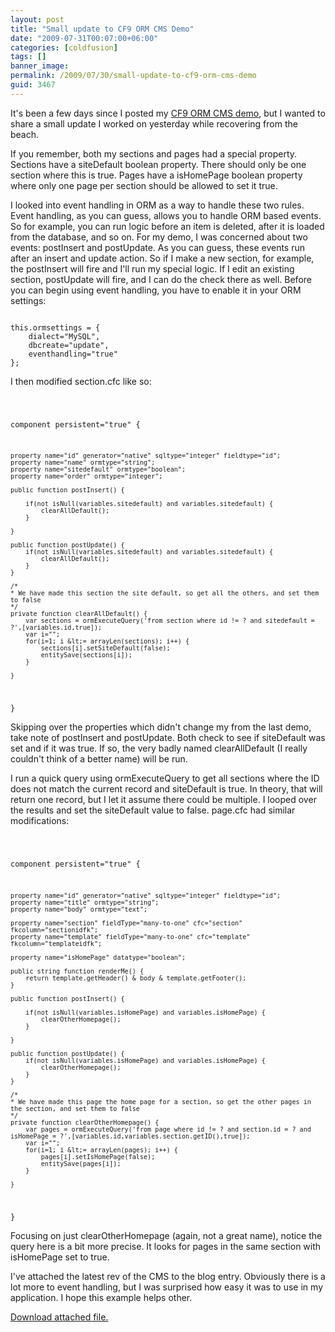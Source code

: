 ```yaml
---
layout: post
title: "Small update to CF9 ORM CMS Demo"
date: "2009-07-31T00:07:00+06:00"
categories: [coldfusion]
tags: []
banner_image: 
permalink: /2009/07/30/small-update-to-cf9-orm-cms-demo
guid: 3467
---
```


It's been a few days since I posted my <a href="http://www.raymondcamden.com/index.cfm/2009/7/25/Very-simple-very-ugly-CMS-built-with-ColdFusion-9">CF9 ORM CMS demo</a>, but I wanted to share a small update I worked on yesterday while recovering from the beach. 

If you remember, both my sections and pages had a special property. Sections have a siteDefault boolean property. There should only be one section where this is true. Pages have a isHomePage boolean property where only one page per section should be allowed to set it true. 

I looked into event handling in ORM as a way to handle these two rules. Event handling, as you can guess, allows you to handle ORM based events. So for example, you can run logic before an item is deleted, after it is loaded from the database, and so on. For my demo, I was concerned about two events: postInsert and postUpdate. As you can guess, these events run after an insert and update action. So if I make a new section, for example, the postInsert will fire and I'll run my special logic. If I edit an existing section, postUpdate will fire, and I can do the check there as well. Before you can begin using event handling, you have to enable it in your ORM settings:

<code>
this.ormsettings = {
	dialect="MySQL",
	dbcreate="update",
	eventhandling="true"
};
</code>

I then modified section.cfc like so:

<code>

component persistent="true" {

	property name="id" generator="native" sqltype="integer" fieldtype="id";
	property name="name" ormtype="string";
	property name="sitedefault" ormtype="boolean";
	property name="order" ormtype="integer";

	public function postInsert() {
		
		if(not isNull(variables.sitedefault) and variables.sitedefault) {
			clearAllDefault();
		}

	}	

	public function postUpdate() {
		if(not isNull(variables.sitedefault) and variables.sitedefault) {
			clearAllDefault();
		}
	}	

	/*
	* We have made this section the site default, so get all the others, and set them to false
	*/
	private function clearAllDefault() {
		var sections = ormExecuteQuery('from section where id != ? and sitedefault = ?',[variables.id,true]);
		var i="";
		for(i=1; i &lt;= arrayLen(sections); i++) {
			sections[i].setSiteDefault(false);
			entitySave(sections[i]);
		}

	}
}
</code>

Skipping over the properties which didn't change my from the last demo, take note of postInsert and postUpdate. Both check to see if siteDefault was set and if it was true. If so, the very badly named clearAllDefault (I really couldn't think of a better name) will be run. 

I run a quick query using ormExecuteQuery to get all sections where the ID does not match the current record and siteDefault is true. In theory, that will return one record, but I let it assume there could be multiple. I looped over the results and set the siteDefault value to false. page.cfc had similar modifications:

<code>

component persistent="true" {

	property name="id" generator="native" sqltype="integer" fieldtype="id";
	property name="title" ormtype="string";
	property name="body" ormtype="text";
	
	property name="section" fieldType="many-to-one" cfc="section" fkcolumn="sectionidfk";
	property name="template" fieldType="many-to-one" cfc="template" fkcolumn="templateidfk";
	
	property name="isHomePage" datatype="boolean";
	
	public string function renderMe() {
		return template.getHeader() & body & template.getFooter();
	}

	public function postInsert() {
		
		if(not isNull(variables.isHomePage) and variables.isHomePage) {
			clearOtherHomepage();
		}

	}	

	public function postUpdate() {
		if(not isNull(variables.isHomePage) and variables.isHomePage) {
			clearOtherHomepage();
		}
	}	

	/*
	* We have made this page the home page for a section, so get the other pages in the section, and set them to false
	*/
	private function clearOtherHomepage() {
		var pages = ormExecuteQuery('from page where id != ? and section.id = ? and isHomePage = ?',[variables.id,variables.section.getID(),true]);
		var i="";
		for(i=1; i &lt;= arrayLen(pages); i++) {
			pages[i].setIsHomePage(false);
			entitySave(pages[i]);
		}

	}
		
}
</code>

Focusing on just clearOtherHomepage (again, not a great name), notice the query here is a bit more precise. It looks for pages in the same section with isHomePage set to true. 

I've attached the latest rev of the CMS to the blog entry. Obviously there is a lot more to event handling, but I was surprised how easy it was to use in my application. I hope this example helps other.<p><a href='/enclosures/cmsalpha1.zip'>Download attached file.</a></p>